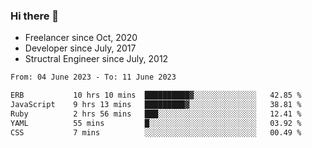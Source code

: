 ### Hi there 👋

- Freelancer since Oct, 2020
- Developer since July, 2017
- Structral Engineer since July, 2012

<!--START_SECTION:waka-->

```txt
From: 04 June 2023 - To: 11 June 2023

ERB           10 hrs 10 mins  ██████████▓░░░░░░░░░░░░░░   42.85 %
JavaScript    9 hrs 13 mins   █████████▓░░░░░░░░░░░░░░░   38.81 %
Ruby          2 hrs 56 mins   ███░░░░░░░░░░░░░░░░░░░░░░   12.41 %
YAML          55 mins         █░░░░░░░░░░░░░░░░░░░░░░░░   03.92 %
CSS           7 mins          ░░░░░░░░░░░░░░░░░░░░░░░░░   00.49 %
```

<!--END_SECTION:waka-->
